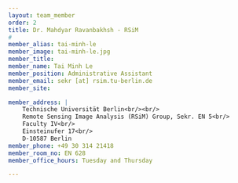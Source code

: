 ```yaml
---
layout: team_member
order: 2
title: Dr. Mahdyar Ravanbakhsh - RSiM
#
member_alias: tai-minh-le
member_image: tai-minh-le.jpg
member_title:
member_name: Tai Minh Le
member_position: Administrative Assistant
member_email: sekr [at] rsim.tu-berlin.de
member_site:

member_address: |
    Technische Universität Berlin<br/><br/>
    Remote Sensing Image Analysis (RSiM) Group, Sekr. EN 5<br/>
    Faculty IV<br/>
    Einsteinufer 17<br/>
    D-10587 Berlin
member_phone: +49 30 314 21418
member_room_no: EN 628
member_office_hours: Tuesday and Thursday

---
```


